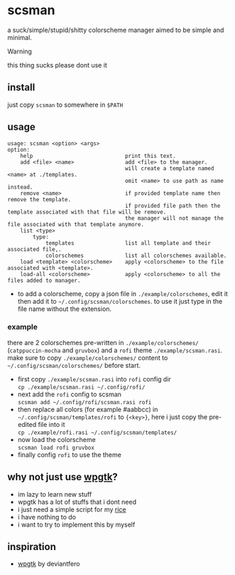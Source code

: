 # scsman
a suck/simple/stupid/shitty colorscheme manager aimed to be simple and minimal.
> [!WARNING]
> this thing sucks please dont use it
## install
just copy `scsman` to somewhere in `$PATH`
## usage
```
usage: scsman <option> <args>
option:
    help                             print this text.
    add <file> <name>                add <file> to the manager.
                                     will create a template named <name> at ./templates.
                                     omit <name> to use path as name instead.
    remove <name>                    if provided template name then remove the template.
                                     if provided file path then the template associated with that file will be remove.
                                     the manager will not manage the file associated with that template anymore.
    list <type>
        type:
            templates                list all template and their associated file,.
            colorschemes             list all colorschemes available.
    load <template> <colorscheme>    apply <colorscheme> to the file associated with <template>.
    load-all <colorscheme>           apply <colorscheme> to all the files added to manager.
```
- to add a colorscheme, copy a json file in `./example/colorschemes`, edit it then add it to `~/.config/scsman/colorschemes`. to use it just type in the file name without the extension.
### example
there are 2 colorschemes pre-written in `./example/colorschemes/` (`catppuccin-mocha` and `gruvbox`) and a `rofi` theme `./example/scsman.rasi`. make sure to copy `./example/colorschemes/` content to `~/.config/scsman/colorschemes/` before start.
- first copy `./example/scsman.rasi` into `rofi` config dir\
`cp ./example/scsman.rasi ~/.config/rofi/`
- next add the `rofi` config to scsman\
`scsman add ~/.config/rofi/scsman.rasi rofi`
- then replace all colors (for example #aabbcc) in `~/.config/scsman/templates/rofi` to `{<key>}`, here i just copy the pre-edited file into it\
`cp ./example/rofi.rasi ~/.config/scsman/templates/`
- now load the colorscheme\
`scsman load rofi gruvbox`
- finally config `rofi` to use the theme
## why not just use [wpgtk](https://github.com/deviantfero/wpgtk)?
- im lazy to learn new stuff
- wpgtk has a lot of stuffs that i dont need
- i just need a simple script for my [rice](https://github.com/mncc8337/awesomewm-dotfiles)
- i have nothing to do
- i want to try to implement this by myself
## inspiration
- [wpgtk](https://github.com/deviantfero/wpgtk) by deviantfero
